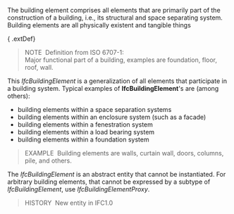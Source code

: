 ﻿The building element comprises all elements that are primarily part of the construction of a building, i.e., its structural and space separating system. Building elements are all physically existent and tangible things

{ .extDef}
> NOTE&nbsp; Definition from ISO 6707-1:  
> Major functional part of a building, examples are foundation, floor, roof, wall.

This _IfcBuildingElement_ is a generalization of all elements that participate in a building system. Typical examples of __IfcBuildingElement__'s are (among others):

* building elements within a space separation systems 
* building elements within an enclosure system (such as a facade) 
* building elements within a fenestration system 
* building elements within a load bearing system 
* building elements within a foundation system 

> EXAMPLE&nbsp; Building elements are walls, curtain wall, doors, columns, pile, and others.

The _IfcBuildingElement_ is an abstract entity that cannot be instantiated. For arbitrary building elements, that cannot be expressed by a subtype of _IfcBuildingElement_, use _IfcBuildingElementProxy_.

> HISTORY&nbsp; New entity in IFC1.0
